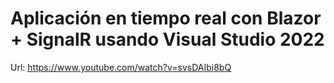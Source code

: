 # Aplicación en tiempo real con Blazor + SignalR usando Visual Studio 2022
Url: https://www.youtube.com/watch?v=svsDAIbi8bQ


